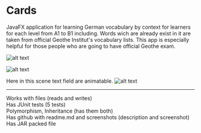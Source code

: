 # Cards
JavaFX application for learning German vocabulary by context for learners for each level from A1 to B1 including. Words wich are already exist in it are taken from official Geothe Institut's vocabulary lists. This app is especially helpful for those people who are going to have official Geothe exam.

![alt text](https://sun9-18.userapi.com/impg/ZiTMTFZaKYuszR-aJ3W01PnaESHEraTFXpcmwA/ybZKPC1UIgk.jpg?size=2560x1379&quality=96&proxy=1&sign=7d62495467dcd6d86209086ada09b356)

![alt text](https://sun9-16.userapi.com/impg/ybCZ562ETn1geSW2rSY5aN_ucR5_iK15_gvjoA/GmXkmbebrQI.jpg?size=2560x1428&quality=96&proxy=1&sign=92844e658c9114fdba88539c986164b0)

Here in this scene text field are animatable. 
![alt text](https://sun9-59.userapi.com/impg/2x827GKvc_5pMJsVebrUsQTeOwprwm3HLeRRmw/T0F7PZj8txI.jpg?size=2560x1377&quality=96&proxy=1&sign=5bd305ca099704651b1afaf879187b60)

<hr>
Works with files (reads and writes) <br>
Has JUnit tests (5 tests)<br>
Polymorphism, Inheritance (has them both)<br>
Has github with readme.md and screenshots (description and screenshot)<br>
Has JAR packed file <br>
